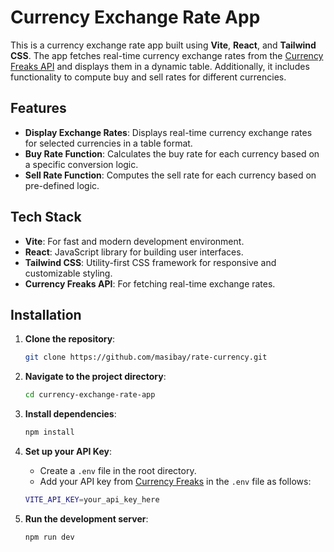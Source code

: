 # Currency Exchange Rate App

This is a currency exchange rate app built using **Vite**, **React**, and **Tailwind CSS**. The app fetches real-time currency exchange rates from the [Currency Freaks API](https://currencyfreaks.com) and displays them in a dynamic table. Additionally, it includes functionality to compute buy and sell rates for different currencies.

## Features

-   **Display Exchange Rates**: Displays real-time currency exchange rates for selected currencies in a table format.
-   **Buy Rate Function**: Calculates the buy rate for each currency based on a specific conversion logic.
-   **Sell Rate Function**: Computes the sell rate for each currency based on pre-defined logic.

## Tech Stack

-   **Vite**: For fast and modern development environment.
-   **React**: JavaScript library for building user interfaces.
-   **Tailwind CSS**: Utility-first CSS framework for responsive and customizable styling.
-   **Currency Freaks API**: For fetching real-time exchange rates.

## Installation

1.  **Clone the repository**:
    
    ```bash
    git clone https://github.com/masibay/rate-currency.git 
    ```
    
2.  **Navigate to the project directory**:
    ```bash
    cd currency-exchange-rate-app
    ```
   
3.  **Install dependencies**:
    ```bash
    npm install
    ```
    
4.  **Set up your API Key**:
    
    -   Create a `.env` file in the root directory.
    -   Add your API key from [Currency Freaks](https://currencyfreaks.com) in the `.env` file as follows:
        
    ```bash
    VITE_API_KEY=your_api_key_here
    ```    
        
5.  **Run the development server**:
    ```bash
    npm run dev 
    ```   
